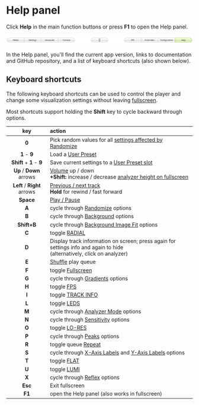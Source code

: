 # Help panel

Click **Help** in the main function buttons or press **F1** to open the Help panel.

![ui-buttons-config](img/UI_main_buttons_help.png)

In the Help panel, you'll find the current app version, links to documentation and GitHub repository, and a list of keyboard shortcuts (also shown below).

## Keyboard shortcuts

The following keyboard shortcuts can be used to control the player and change some visualization settings without leaving [fullscreen](user-interface.md#fullscreen).

Most shortcuts support holding the **Shift** key to cycle backward through options.

| key | action |
|:---:|:-------|
**0** | Pick random values for all [settings affected by Randomize](configuration.md#randomize)
**1** - **9** | Load a [User Preset](settings.md#save-manage-presets)
**Shift** + **1** - **9** | Save current settings to a [User Preset slot](settings.md#save-manage-presets)
**Up** / **Down** arrows | [Volume](user-interface.md#speakers-and-volume) up / down<br>**+Shift:** increase / decrease [analyzer height on fullscreen](configuration.md#analyzer-height-on-fullscreen)
**Left** / **Right** arrows | [Previous / next track](user-interface.md#player-controls)<br>**Hold** for rewind / fast forward
**Space** | [Play / Pause](user-interface.md#player-controls)
**A** | cycle through [Randomize](settings.md#randomize) options
**B** | cycle through [Background](settings.md#background) options
**Shift+B** | cycle through [Background Image Fit](settings.md#background-image-fit) options
**C** | toggle [RADIAL](settings.md#effects-switches)
**D** | Display track information on screen; press again for settings info and again to hide<br>(alternatively, click on analyzer)
**E** | [Shuffle](user-interface.md#player-controls) play queue
**F** | toggle [Fullscreen](user-interface.md#fullscreen)
**G** | cycle through [Gradients](settings.md#gradients) options
**H** | toggle [FPS](settings.md#display-switches)
**I** | toggle [TRACK INFO](settings.md#display-switches)
**L** | toggle [LEDS](settings.md#effects-switches)
**M** | cycle through [Analyzer Mode](settings.md#analyzer-mode) options
**N** | cycle through [Sensitivity](settings.md#sensitivity) options
**O** | toggle [LO-RES](settings.md#display-switches)
**P** | cycle through [Peaks](settings.md#peaks) options
**R** | toggle queue [Repeat](user-interface.md#player-controls)
**S** | cycle through [X-Axis Labels](settings.md#x-axis-labels) and [Y-Axis Labels](settings.md#y-axis-labels) options
**T** | toggle [FLAT](settings.md#display-switches)
**U** | toggle [LUMI](settings.md#effects-switches)
**X** | cycle through [Reflex](settings.md#reflex) options
**Esc** | Exit fullscreen
**F1** | open the Help panel (also works in fullscreen)
